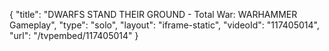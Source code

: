 {
    "title": "DWARFS STAND THEIR GROUND - Total War: WARHAMMER Gameplay",
    "type": "solo",
    "layout": "iframe-static",
    "videoId": "117405014",
    "url": "\/tvpembed\/117405014"
}